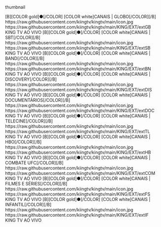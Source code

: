 <layouttype>thumbnail</layouttype>

<channels>
<channel>
<name>[B][COLOR gold]●[/COLOR] [COLOR white]CANAIS | GLOBO[/COLOR][/B]</name>
<thumbnail>https://raw.githubusercontent.com/kiingtv/kingtv/main/icon.jpg</thumbnail>
<externallink>https://raw.githubusercontent.com/kiingtv/kingtv/main/KING/EXT/extGB</externallink>
<fanart></fanart>
<info>KING TV AO VIVO</info>
</channel>

<channel>
<name>[B][COLOR gold]●[/COLOR] [COLOR white]CANAIS | SBT[/COLOR][/B]</name>
<thumbnail>https://raw.githubusercontent.com/kiingtv/kingtv/main/icon.jpg</thumbnail>
<externallink>https://raw.githubusercontent.com/kiingtv/kingtv/main/KING/EXT/extSB</externallink>
<fanart></fanart>
<info>KING TV AO VIVO</info>
</channel>

<channel>
<name>[B][COLOR gold]●[/COLOR] [COLOR white]CANAIS | BAND[/COLOR][/B]</name>
<thumbnail>https://raw.githubusercontent.com/kiingtv/kingtv/main/icon.jpg</thumbnail>
<externallink>https://raw.githubusercontent.com/kiingtv/kingtv/main/KING/EXT/extBN</externallink>
<fanart></fanart>
<info>KING TV AO VIVO</info>
</channel>

<channel>
<name>[B][COLOR gold]●[/COLOR] [COLOR white]CANAIS | DISCOVERY[/COLOR][/B]</name>
<thumbnail>https://raw.githubusercontent.com/kiingtv/kingtv/main/icon.jpg</thumbnail>
<externallink>https://raw.githubusercontent.com/kiingtv/kingtv/main/KING/EXT/extDIS</externallink>
<fanart></fanart>
<info>KING TV AO VIVO</info>
</channel>

<channel>
<name>[B][COLOR gold]●[/COLOR] [COLOR white]CANAIS | DOCUMENTÁRIOS[/COLOR][/B]</name>
<thumbnail>https://raw.githubusercontent.com/kiingtv/kingtv/main/icon.jpg</thumbnail>
<externallink>https://raw.githubusercontent.com/kiingtv/kingtv/main/KING/EXT/extDOC</externallink>
<fanart></fanart>
<info>KING TV AO VIVO</info>
</channel>

<channel>
<name>[B][COLOR gold]●[/COLOR] [COLOR white]CANAIS | TELECINE[/COLOR][/B]</name>
<thumbnail>https://raw.githubusercontent.com/kiingtv/kingtv/main/icon.jpg</thumbnail>
<externallink>https://raw.githubusercontent.com/kiingtv/kingtv/main/KING/EXT/extTL</externallink>
<fanart></fanart>
<info>KING TV AO VIVO</info>
</channel>

<channel>
<name>[B][COLOR gold]●[/COLOR] [COLOR white]CANAIS | HBO[/COLOR][/B]</name>
<thumbnail>https://raw.githubusercontent.com/kiingtv/kingtv/main/icon.jpg</thumbnail>
<externallink>https://raw.githubusercontent.com/kiingtv/kingtv/main/KING/EXT/extHB</externallink>
<fanart></fanart>
<info>KING TV AO VIVO</info>
</channel>

<channel>
<name>[B][COLOR gold]●[/COLOR] [COLOR white]CANAIS | COMBATE UFC[/COLOR][/B]</name>
<thumbnail>https://raw.githubusercontent.com/kiingtv/kingtv/main/icon.jpg</thumbnail>
<externallink>https://raw.githubusercontent.com/kiingtv/kingtv/main/KING/EXT/extCOM</externallink>
<fanart></fanart>
<info>KING TV AO VIVO</info>
</channel>

<channel>
<name>[B][COLOR gold]●[/COLOR] [COLOR white]CANAIS | FILMES E SÉRIES[/COLOR][/B]</name>
<thumbnail>https://raw.githubusercontent.com/kiingtv/kingtv/main/icon.jpg</thumbnail>
<externallink>https://raw.githubusercontent.com/kiingtv/kingtv/main/KING/EXT/extFS</externallink>
<fanart></fanart>
<info>KING TV AO VIVO</info>
</channel>

<channel>
<name>[B][COLOR gold]●[/COLOR] [COLOR white]CANAIS | INFANTIL[/COLOR][/B]</name>
<thumbnail>https://raw.githubusercontent.com/kiingtv/kingtv/main/icon.jpg</thumbnail>
<externallink>https://raw.githubusercontent.com/kiingtv/kingtv/main/KING/EXT/extIF</externallink>
<fanart></fanart>
<info>KING TV AO VIVO</info>
</channel>



</channels>
